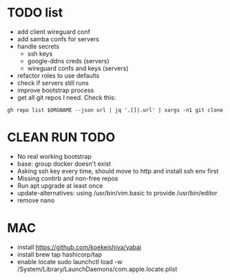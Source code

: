 # TODO list
- add client wireguard conf
- add samba confs for servers
- handle secrets
  - ssh keys
  - google-ddns creds (servers)
  - wireguard confs and keys (servers)
- refactor roles to use defaults
- check if servers still runs
- improve bootstrap process
- get all git repos I need. Check this:
```shell
gh repo list $ORGNAME --json url | jq '.[]|.url' | xargs -n1 git clone
```

# CLEAN RUN TODO
- No real working bootstrap
- base: group docker doesn't exist
- Asking ssh key every time, should move to http and install ssh env first
- Missing contirb and non-free repos
- Run apt upgrade at least once
- update-alternatives: using /usr/bin/vim.basic to provide /usr/bin/editor
- remove nano

# MAC
- install https://github.com/koekeishiya/yabai
- install brew tap hashicorp/tap
- enable locate   sudo launchctl load -w /System/Library/LaunchDaemons/com.apple.locate.plist